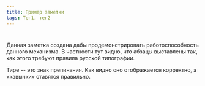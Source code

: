 ```yaml
---
title: Пример заметки
tags: Тег1, тег2
---
```

#

Данная заметка создана дабы продемонстрировать работоспособность данного
механизма. В частности тут видно, что абзацы выставлены так, как этого требуют
правила русской типографии.

Тире -- это знак препинания. Как видно оно отображается корректно, а «кавычки»
ставятся правильно.
